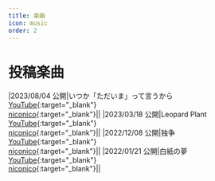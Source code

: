 ```yaml
---
title: 楽曲
icon: music
order: 2
---
```

# 投稿楽曲
|2023/08/04 公開|いつか「ただいま」って言うから<br>[YouTube](https://www.youtube.com/watch?v=IVAIgjNwyPY){:target="_blank"}<br>[niconico](https://www.nicovideo.jp/watch/sm42413158){:target="_blank"}||
|2023/03/18 公開|Leopard Plant<br>[YouTube](https://www.youtube.com/watch?v=C-TYpeYmtvg){:target="_blank"}<br>[niconico](https://www.nicovideo.jp/watch/sm41950614){:target="_blank"}||
|2022/12/08 公開|独争<br>[YouTube](https://www.youtube.com/watch?v=hrz-xz5TX64){:target="_blank"}<br>[niconico](https://www.nicovideo.jp/watch/sm41475257){:target="_blank"}||
|2022/01/21 公開|白紙の夢<br>[YouTube](https://www.youtube.com/watch?v=GDYS9H1z4XE){:target="_blank"}<br>[niconico](https://www.nicovideo.jp/watch/sm39926987){:target="_blank"}||

